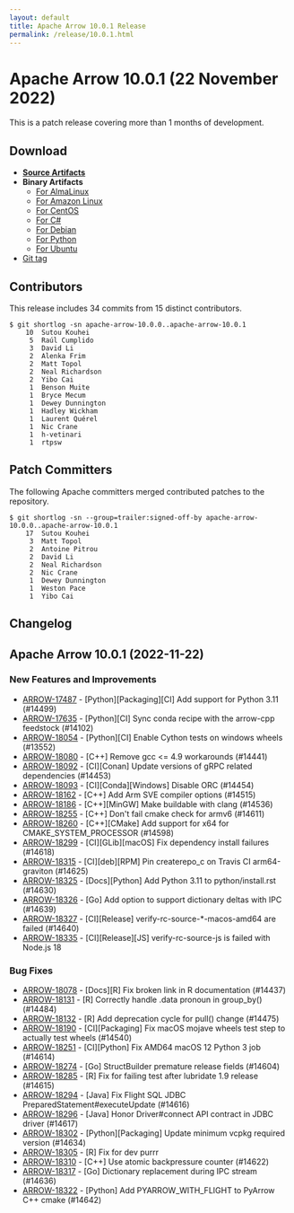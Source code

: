 ```yaml
---
layout: default
title: Apache Arrow 10.0.1 Release
permalink: /release/10.0.1.html
---
```

<!--
{% comment %}
Licensed to the Apache Software Foundation (ASF) under one or more
contributor license agreements.  See the NOTICE file distributed with
this work for additional information regarding copyright ownership.
The ASF licenses this file to you under the Apache License, Version 2.0
(the "License"); you may not use this file except in compliance with
the License.  You may obtain a copy of the License at

http://www.apache.org/licenses/LICENSE-2.0

Unless required by applicable law or agreed to in writing, software
distributed under the License is distributed on an "AS IS" BASIS,
WITHOUT WARRANTIES OR CONDITIONS OF ANY KIND, either express or implied.
See the License for the specific language governing permissions and
limitations under the License.
{% endcomment %}
-->

# Apache Arrow 10.0.1 (22 November 2022)

This is a patch release covering more than 1 months of development.

## Download

* [**Source Artifacts**][1]
* **Binary Artifacts**
  * [For AlmaLinux][2]
  * [For Amazon Linux][3]
  * [For CentOS][4]
  * [For C#][5]
  * [For Debian][6]
  * [For Python][7]
  * [For Ubuntu][8]
* [Git tag][9]

## Contributors

This release includes 34 commits from 15 distinct contributors.

```console
$ git shortlog -sn apache-arrow-10.0.0..apache-arrow-10.0.1
    10	Sutou Kouhei
     5	Raúl Cumplido
     3	David Li
     2	Alenka Frim
     2	Matt Topol
     2	Neal Richardson
     2	Yibo Cai
     1	Benson Muite
     1	Bryce Mecum
     1	Dewey Dunnington
     1	Hadley Wickham
     1	Laurent Quérel
     1	Nic Crane
     1	h-vetinari
     1	rtpsw
```

## Patch Committers

The following Apache committers merged contributed patches to the repository.

```console
$ git shortlog -sn --group=trailer:signed-off-by apache-arrow-10.0.0..apache-arrow-10.0.1
    17	Sutou Kouhei
     3	Matt Topol
     2	Antoine Pitrou
     2	David Li
     2	Neal Richardson
     2	Nic Crane
     1	Dewey Dunnington
     1	Weston Pace
     1	Yibo Cai
```

## Changelog


## Apache Arrow 10.0.1 (2022-11-22)

### New Features and Improvements

* [ARROW-17487](https://issues.apache.org/jira/browse/ARROW-17487) - [Python][Packaging][CI] Add support for Python 3.11 (#14499)
* [ARROW-17635](https://issues.apache.org/jira/browse/ARROW-17635) - [Python][CI] Sync conda recipe with the arrow-cpp feedstock (#14102)
* [ARROW-18054](https://issues.apache.org/jira/browse/ARROW-18054) - [Python][CI] Enable Cython tests on windows wheels (#13552)
* [ARROW-18080](https://issues.apache.org/jira/browse/ARROW-18080) - [C++] Remove gcc <= 4.9 workarounds (#14441)
* [ARROW-18092](https://issues.apache.org/jira/browse/ARROW-18092) - [CI][Conan] Update versions of gRPC related dependencies (#14453)
* [ARROW-18093](https://issues.apache.org/jira/browse/ARROW-18093) - [CI][Conda][Windows] Disable ORC (#14454)
* [ARROW-18162](https://issues.apache.org/jira/browse/ARROW-18162) - [C++] Add Arm SVE compiler options (#14515)
* [ARROW-18186](https://issues.apache.org/jira/browse/ARROW-18186) - [C++][MinGW] Make buildable with clang (#14536)
* [ARROW-18255](https://issues.apache.org/jira/browse/ARROW-18255) - [C++] Don't fail cmake check for armv6 (#14611)
* [ARROW-18260](https://issues.apache.org/jira/browse/ARROW-18260) - [C++][CMake] Add support for x64 for CMAKE_SYSTEM_PROCESSOR (#14598)
* [ARROW-18299](https://issues.apache.org/jira/browse/ARROW-18299) - [CI][GLib][macOS] Fix dependency install failures (#14618)
* [ARROW-18315](https://issues.apache.org/jira/browse/ARROW-18315) - [CI][deb][RPM] Pin createrepo_c on Travis CI arm64-graviton (#14625)
* [ARROW-18325](https://issues.apache.org/jira/browse/ARROW-18325) - [Docs][Python] Add Python 3.11 to python/install.rst (#14630)
* [ARROW-18326](https://issues.apache.org/jira/browse/ARROW-18326) - [Go] Add option to support dictionary deltas with IPC (#14639)
* [ARROW-18327](https://issues.apache.org/jira/browse/ARROW-18327) - [CI][Release] verify-rc-source-*-macos-amd64 are failed (#14640)
* [ARROW-18335](https://issues.apache.org/jira/browse/ARROW-18335) - [CI][Release][JS] verify-rc-source-js is failed with Node.js 18


### Bug Fixes

* [ARROW-18078](https://issues.apache.org/jira/browse/ARROW-18078) - [Docs][R] Fix broken link in R documentation (#14437)
* [ARROW-18131](https://issues.apache.org/jira/browse/ARROW-18131) - [R] Correctly handle .data pronoun in group_by() (#14484)
* [ARROW-18132](https://issues.apache.org/jira/browse/ARROW-18132) - [R] Add deprecation cycle for pull() change (#14475)
* [ARROW-18190](https://issues.apache.org/jira/browse/ARROW-18190) - [CI][Packaging] Fix macOS mojave wheels test step to actually test wheels (#14540)
* [ARROW-18251](https://issues.apache.org/jira/browse/ARROW-18251) - [CI][Python] Fix AMD64 macOS 12 Python 3 job (#14614)
* [ARROW-18274](https://issues.apache.org/jira/browse/ARROW-18274) - [Go] StructBuilder premature release fields (#14604)
* [ARROW-18285](https://issues.apache.org/jira/browse/ARROW-18285) - [R] Fix for failing test after lubridate 1.9 release (#14615)
* [ARROW-18294](https://issues.apache.org/jira/browse/ARROW-18294) - [Java] Fix Flight SQL JDBC PreparedStatement#executeUpdate (#14616)
* [ARROW-18296](https://issues.apache.org/jira/browse/ARROW-18296) - [Java] Honor Driver#connect API contract in JDBC driver (#14617)
* [ARROW-18302](https://issues.apache.org/jira/browse/ARROW-18302) - [Python][Packaging] Update minimum vcpkg required version (#14634)
* [ARROW-18305](https://issues.apache.org/jira/browse/ARROW-18305) - [R] Fix for dev purrr
* [ARROW-18310](https://issues.apache.org/jira/browse/ARROW-18310) - [C++] Use atomic backpressure counter (#14622)
* [ARROW-18317](https://issues.apache.org/jira/browse/ARROW-18317) - [Go] Dictionary replacement during IPC stream (#14636)
* [ARROW-18322](https://issues.apache.org/jira/browse/ARROW-18322) - [Python] Add PYARROW_WITH_FLIGHT to PyArrow C++ cmake (#14642)


[1]: https://www.apache.org/dyn/closer.lua/arrow/arrow-10.0.1/
[2]: https://apache.jfrog.io/artifactory/arrow/almalinux/
[3]: https://apache.jfrog.io/artifactory/arrow/amazon-linux/
[4]: https://apache.jfrog.io/artifactory/arrow/centos/
[5]: https://apache.jfrog.io/artifactory/arrow/nuget/
[6]: https://apache.jfrog.io/artifactory/arrow/debian/
[7]: https://apache.jfrog.io/artifactory/arrow/python/10.0.1/
[8]: https://apache.jfrog.io/artifactory/arrow/ubuntu/
[9]: https://github.com/apache/arrow/releases/tag/apache-arrow-10.0.1
